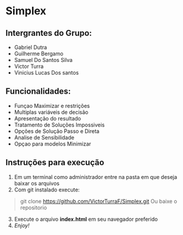 # Simplex 

## Intergrantes do Grupo:
* Gabriel Dutra
* Guilherme Bergamo
* Samuel Do Santos Silva
* Victor Turra
* Vinicius Lucas Dos santos

## Funcionalidades:
* Funçao Maximizar e restrições
* Multiplas variáveis de decisão
* Apresentação do resultado
* Tratamento de Soluções Impossiveis
* Opções de Solução Passo e Direta
* Analise de Sensibilidade
* Opçao para modelos Minimizar

## Instruções para execução
1. Em um terminal como administrador entre na pasta em que deseja baixar os arquivos
2. Com git instalado execute:
> git clone https://github.com/VictorTurraF/Simplex.git
   Ou baixe o repositorio
3. Execute o arquivo **index.html** em seu navegador preferido
4. _Enjoy!_
